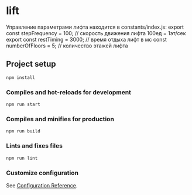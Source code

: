 # lift
Управление параметрами лифта находится в constants/index.js:
 export const stepFrequency = 100; // скорость движения лифта 100ед = 1эт/сек
 export const restTiming = 3000; // время отдыха лифт в мс
 const numberOfFloors = 5; // количество этажей лифта

## Project setup
```
npm install
```

### Compiles and hot-reloads for development
```
npm run start
```

### Compiles and minifies for production
```
npm run build
```

### Lints and fixes files
```
npm run lint
```

### Customize configuration
See [Configuration Reference](https://cli.vuejs.org/config/).
